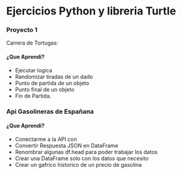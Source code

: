 # Ejercicios Python y libreria Turtle

### Proyecto 1 

Carrera de Tortugas:

#### ¿Que Aprendí?

- Ejecutar logica 
- Randomizar tiradas de un dado
- Punto de partida de un objeto
- Punto final de un objeto
- Fin de Partida.

### Api Gasolineras de Españana

#### ¿Que Aprendí?

- Conectarme a la API con
- Convertir Respuesta JSON en DataFrame
- Renombrar algunas df.head para poder trabajar los datos
- Crear una DataFrame solo con los datos que necesito
- Crear un gafrico historico de un precio de gasolina